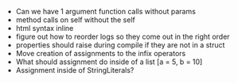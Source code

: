 
- Can we have 1 argument function calls without params
- method calls on self without the self
- html syntax inline
- figure out how to reorder logs so they come out in the right order
- properties should raise during compile if they are not in a struct
- Move creation of assignments to the infix operators
- What should assignment do inside of a list  [a = 5, b = 10]
- Assignment inside of StringLiterals?